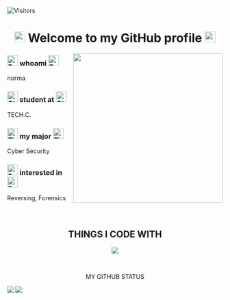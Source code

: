 <!-- viwers -->
![Visitors](https://komarev.com/ghpvc/?username=norma2627&color=orange)


<!-- title -->
<h1 align="center">
    <img src="https://raw.githubusercontent.com/Tarikul-Islam-Anik/Animated-Fluent-Emojis/master/Emojis/Smilies/Ghost.png" alt="Ghost" width="25" height="25" /> Welcome to my GitHub profile <img src="https://raw.githubusercontent.com/Tarikul-Islam-Anik/Animated-Fluent-Emojis/master/Emojis/Smilies/Ghost.png" alt="Ghost" width="25" height="25" />
</h1>

<!-- Info -->
<p>
    <img align="right" width="350" src="/assets/norma.gif" />
</p>

### <img src="https://raw.githubusercontent.com/Tarikul-Islam-Anik/Animated-Fluent-Emojis/master/Emojis/Smilies/Face%20in%20Clouds.png" alt="Face in Clouds" width="25" height="25" /> whoami <img src="https://raw.githubusercontent.com/Tarikul-Islam-Anik/Animated-Fluent-Emojis/master/Emojis/Smilies/Face%20in%20Clouds.png" alt="Face in Clouds" width="25" height="25" />
norma<br>
### <img src="https://raw.githubusercontent.com/Tarikul-Islam-Anik/Animated-Fluent-Emojis/master/Emojis/Travel%20and%20places/Star.png" alt="Star" width="25" height="25" /> student at <img src="https://raw.githubusercontent.com/Tarikul-Islam-Anik/Animated-Fluent-Emojis/master/Emojis/Travel%20and%20places/Star.png" alt="Star" width="25" height="25" />
TECH.C.<br>
### <img src="https://raw.githubusercontent.com/Tarikul-Islam-Anik/Animated-Fluent-Emojis/master/Emojis/Travel%20and%20places/Fire.png" alt="Fire" width="25" height="25" /> my major <img src="https://raw.githubusercontent.com/Tarikul-Islam-Anik/Animated-Fluent-Emojis/master/Emojis/Travel%20and%20places/Fire.png" alt="Fire" width="25" height="25" />
Cyber Security<br>
### <img src="https://raw.githubusercontent.com/Tarikul-Islam-Anik/Animated-Fluent-Emojis/master/Emojis/Travel%20and%20places/Rainbow.png" alt="Rainbow" width="25" height="25" /> interested in <img src="https://raw.githubusercontent.com/Tarikul-Islam-Anik/Animated-Fluent-Emojis/master/Emojis/Travel%20and%20places/Rainbow.png" alt="Rainbow" width="25" height="25" />
Reversing, Forensics<br>
<br>
<br>

<h2 align="center">
    THINGS I CODE WITH
</h2>
<p align="center">
  <a href="https://skillicons.dev">
    <img src="https://skillicons.dev/icons?i=c,cpp,py,php,linux,vim,vscode,git" />
  </a>
</p>
<br>

<!-- 
<h3 align="center">
    WHERE TO FIND ME
</h3>
<br>
-->

<!-- status -->
<p align="center">
    MY GITHUB STATUS
</p>
<a href="https://github.com/anuraghazra/github-readme-stats">
  <img align="left" src="https://github-readme-stats.vercel.app/api?username=norma2627&show_icons=true&theme=ambient_gradient" />
</a>
<a href="https://github.com/anuraghazra/github-readme-stats">
  <img align="left" src="https://github-readme-stats.vercel.app/api/top-langs/?username=norma2627&layout=compact&theme=ambient_gradient" />
</a>
<br>
<br>
<br>